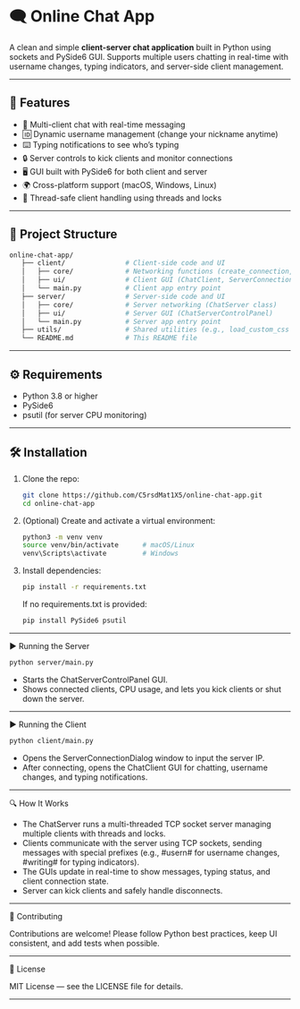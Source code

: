 # 🗨️ Online Chat App

A clean and simple **client-server chat application** built in Python using sockets and PySide6 GUI. Supports multiple users chatting in real-time with username changes, typing indicators, and server-side client management.

---

## 🚀 Features

- 💬 Multi-client chat with real-time messaging  
- 🆔 Dynamic username management (change your nickname anytime)  
- ⌨️ Typing notifications to see who’s typing  
- 🔒 Server controls to kick clients and monitor connections  
- 🖥️ GUI built with PySide6 for both client and server  
- 🌍 Cross-platform support (macOS, Windows, Linux)  
- 🧵 Thread-safe client handling using threads and locks  

---

## 📂 Project Structure

```bash
online-chat-app/
   ├── client/               # Client-side code and UI
   │   ├── core/             # Networking functions (create_connection, send_data, start_receiving)
   │   ├── ui/               # Client GUI (ChatClient, ServerConnectionDialog)
   │   └── main.py           # Client app entry point
   ├── server/               # Server-side code and UI
   │   ├── core/             # Server networking (ChatServer class)
   │   ├── ui/               # Server GUI (ChatServerControlPanel)
   │   └── main.py           # Server app entry point
   ├── utils/                # Shared utilities (e.g., load_custom_css for styles)
   └── README.md             # This README file
```

---

## ⚙️ Requirements

- Python 3.8 or higher  
- PySide6  
- psutil (for server CPU monitoring)  

---

## 🛠️ Installation

1. Clone the repo:

   ```bash
   git clone https://github.com/C5rsdMat1X5/online-chat-app.git
   cd online-chat-app
   ```

2. (Optional) Create and activate a virtual environment:

   ```bash
   python3 -m venv venv
   source venv/bin/activate      # macOS/Linux
   venv\Scripts\activate         # Windows
   ```

3. Install dependencies:

   ```bash
   pip install -r requirements.txt
   ```

   If no requirements.txt is provided:

   ```bash
   pip install PySide6 psutil
   ```

---

▶️ Running the Server

```bash
python server/main.py
```

- Starts the ChatServerControlPanel GUI.
- Shows connected clients, CPU usage, and lets you kick clients or shut down the server.

---

▶️ Running the Client

```bash
python client/main.py
```

- Opens the ServerConnectionDialog window to input the server IP.
- After connecting, opens the ChatClient GUI for chatting, username changes, and typing notifications.

---

🔍 How It Works

- The ChatServer runs a multi-threaded TCP socket server managing multiple clients with threads and locks.
- Clients communicate with the server using TCP sockets, sending messages with special prefixes (e.g., #usern# for username changes, #writing# for typing indicators).
- The GUIs update in real-time to show messages, typing status, and client connection state.
- Server can kick clients and safely handle disconnects.

---

🤝 Contributing

Contributions are welcome! Please follow Python best practices, keep UI consistent, and add tests when possible.

---

📄 License

MIT License — see the LICENSE file for details.

---
